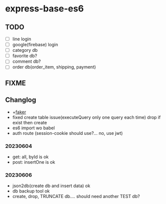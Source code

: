 # express-base-es6

## TODO

- [ ] line login
- [ ] google(firebase) login
- [ ] category db
- [ ] favorite db?
- [ ] comment db?
- [ ] order db(order_item, shipping, payment)

## FIXME

## Changlog

- +[faker](https://github.com/faker-js/faker)
- fixed create table issue(executeQuery only one query each time) drop if exist then create
- es6 import wo babel 
- auth route (session-cookie should use?... no, use jwt)

### 20230604

- get: all, byId is ok
- post: insertOne is ok

### 20230606

- json2db(create db and insert data) ok
- db backup tool ok
- create, drop, TRUNCATE db.... should need another TEST db?
